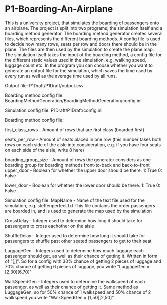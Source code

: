 # P1-Boarding-An-Airplane
 
This is a university project, that simulates the boarding of passengers onto an airplane. The project is split into two programs; the simulation itself and a boarding method generator.
The boarding method generator creates several files, which represents the different boarding methods. A config file is used to decide how many rows, seats per row and doors there should be in the plane. The files are then used by the simulation to create the plane map.
The simulation itself takes the input of the boarding method, a config file for the different static values used in the simulation, e.g. walking speed, luggage count etc. In the program you can choose whether you want to generate an output file for the simulation, which saves the time used by every run as well as the average time used by all runs.

Output file: P1Draft/P1Draft/output.csv

Boarding method config file: BoardingMethodGeneration/BoardingMethodGeneration/config.ini

Simulation config file: P1Draft/P1Draft/config.ini


Boarding method config file:

first_class_rows - Amount of rows that are first class (boarded first)

seats_per_row - Amount of seats placed in one row (this number takes both rows on each side of the aisle into consideration, e.g. if you   have four seats on each side of the aisle, write 8 here)

boarding_group_size - Amount of rows the generator considers as one boarding group for boarding methods front-to-back and back-to-front
upper_door - Boolean for whether the upper door should be there. 1: True  0: False

lower_door - Boolean for whether the lower door should be there. 1: True  0: False



Simulation config file:
MapName - Name of the text file used for the simulation, e.g. steffenperfect.txt  This file contains the order passengers are boarded in, and is used to generate the map used by the simulation

CrossDelay - Integer used to determine how long it should take for passengers to cross eachother on the aisle

ShuffleDelay - Integer used to determine how long it should take for passengers to shuffle past other seated passengers to get to their seat

LuggageGen - Integers used to determine how much luggage each passenger should get, as well as their chance of getting it. Written in form of "[<Luggage>,<Chance>]". So for a config with 30% chance of getting 2 pieces of luggage and 70% chance of getting 6 pieces of luggage, you write "LuggageGen = [2,30][6,70]"
 
 WalkSpeedGen - Integers used to determine the walkspeed of each passenger, as well as their chance of getting it. Same method as LuggageGen, so for 50% chance of 1 walkspeed and 50% chance of 2 walkspeed you write "WalkSpeedGen = [1,50][2,50]"
